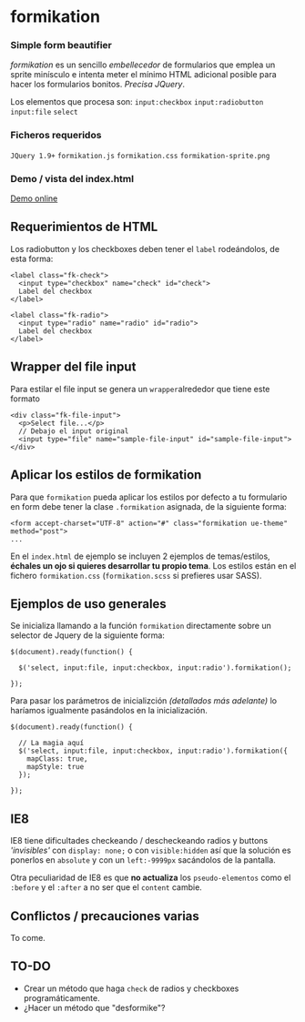 # formikation
### Simple form beautifier

*formikation* es un sencillo _embellecedor_ de formularios que emplea un sprite minísculo e intenta meter el mínimo HTML adicional posible para hacer los formularios bonitos. *Precisa JQuery*.

Los elementos que procesa son:
`input:checkbox`
`input:radiobutton`
`input:file`
`select`

### Ficheros requeridos

`JQuery 1.9+`
`formikation.js`
`formikation.css`
`formikation-sprite.png`

### Demo / vista del index.html

[Demo online](http://vortizhe.github.io/formikation/)

## Requerimientos de HTML

Los radiobutton y los checkboxes deben tener el `label` rodeándolos, de esta forma:

    <label class="fk-check">
      <input type="checkbox" name="check" id="check">
      Label del checkbox
    </label>

    <label class="fk-radio">
      <input type="radio" name="radio" id="radio">
      Label del checkbox
    </label>

## Wrapper del file input

Para estilar el file input se genera un `wrapper`alrededor que tiene este formato

    <div class="fk-file-input">
      <p>Select file...</p>
      // Debajo el input original
      <input type="file" name="sample-file-input" id="sample-file-input">
    </div>

## Aplicar los estilos de formikation

Para que `formikation` pueda aplicar los estilos por defecto a tu formulario en form debe tener la clase `.formikation` asignada, de la siguiente forma:

    <form accept-charset="UTF-8" action="#" class="formikation ue-theme" method="post">
    ...

En el `index.html`  de ejemplo se incluyen 2 ejemplos de temas/estilos, **échales un ojo si quieres desarrollar tu propio tema**. Los estilos están en el fichero `formikation.css` (`formikation.scss` si prefieres usar SASS).


## Ejemplos de uso generales

Se inicializa llamando a la función `formikation` directamente sobre un selector de Jquery de la siguiente forma:

    $(document).ready(function() {

      $('select, input:file, input:checkbox, input:radio').formikation();

    });

Para pasar los parámetros de inicializción _(detallados más adelante)_ lo haríamos igualmente pasándolos en la inicialización.

    $(document).ready(function() {

      // La magia aquí
      $('select, input:file, input:checkbox, input:radio').formikation({
        mapClass: true,
        mapStyle: true
      });

    });

## IE8

IE8 tiene dificultades checkeando / descheckeando radios y buttons _'invisibles'_ con `display: none;` o con  `visible:hidden` así que la solución es ponerlos en `absolute` y con un `left:-9999px` sacándolos de la pantalla.

Otra peculiaridad de IE8 es que **no actualiza** los `pseudo-elementos` como el `:before` y el `:after` a no ser que el `content` cambie.

## Conflictos / precauciones varias

To come.

## TO-DO

- Crear un método que haga `check` de radios y checkboxes programáticamente.
- ¿Hacer un método que "desformike"?

